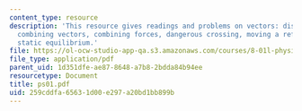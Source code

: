 ```yaml
---
content_type: resource
description: 'This resource gives readings and problems on vectors: displacement,
  combining vectors, combining forces, dangerous crossing, moving a refrigerator and
  static equilibrium.'
file: https://ol-ocw-studio-app-qa.s3.amazonaws.com/courses/8-01l-physics-i-classical-mechanics-fall-2005/259cddfa65631d00e297a20bd1bb899b_ps01.pdf
file_type: application/pdf
parent_uid: 1d351dfe-ae87-8648-a7b8-2bdda84b94ee
resourcetype: Document
title: ps01.pdf
uid: 259cddfa-6563-1d00-e297-a20bd1bb899b
---
```

